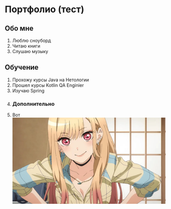 # Портфолио (тест)
## Обо мне
1. Люблю сноуборд
2. Читаю книги
3. Слушаю музыку
## Обучение
1. Прохожу курсы Java на Нетологии
2. Прошел курсы Kotlin QA Enginier
3. Изучаю Spring
4. ### Дополнительно
5. Вот ![картинка](UsMktqXJ79.webp)
